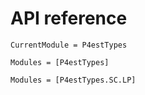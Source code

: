 # API reference

```@meta
CurrentModule = P4estTypes
```

```@autodocs
Modules = [P4estTypes]
```

```@autodocs
Modules = [P4estTypes.SC.LP]
```

